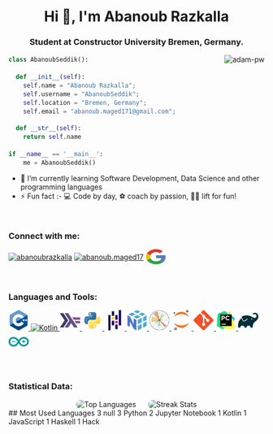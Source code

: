 <h1 align="center">Hi 👋, I'm Abanoub Razkalla</h1>
<h3 align="center">Student at Constructor University Bremen, Germany.</h3>

<p><img align="right" src="https://github.com/Adam-pw/Adam-pw/blob/main/animation_500_kxa883sd.gif" alt="adam-pw" /></p>


```python
class AbanoubSeddik():
    
  def __init__(self):
    self.name = "Abanoub Razkalla";
    self.username = "AbanoubSeddik";
    self.location = "Bremen, Germany";
    self.email = "abanoub.maged171@gmail.com";
  
  def __str__(self):
    return self.name

if __name__ == '__main__':
    me = AbanoubSeddik()
```



- 🌱 I’m currently learning Software Development, Data Science and other programming languages
- ⚡ Fun fact :- 💻 Code by day, ⚽ coach by passion, 🏋️‍♂️ lift for fun!

<br>

<h3 align="left">Connect with me:</h3>
<p align="left">
  <a href="https://www.linkedin.com/in/abanoubrazkalla" target="blank"><img align="center"
      src="https://raw.githubusercontent.com/rahuldkjain/github-profile-readme-generator/master/src/images/icons/Social/linked-in-alt.svg"
      alt="abanoubrazkalla" height="30" width="40" /></a>
  <a href="https://www.instagram.com/abanoub.maged17/" target="blank"><img align="center"
      src="https://raw.githubusercontent.com/rahuldkjain/github-profile-readme-generator/master/src/images/icons/Social/instagram.svg"
      alt="abanoub.maged17" height="30" width="40" /></a>
    <a href="abanoub.maged171@gmail.com/" target="blank"><img align="center"
      src="https://github.com/devicons/devicon/blob/master/icons/google/google-original.svg"
      alt="abanoub.maged17" height="30" width="40" /></a>
</p>

<br>
<h3 align="left">Languages and Tools:</h3>
<p align="left">  
  <!-- Programming Languages -->
  <a href="https://www.w3schools.com/cpp/" target="_blank" rel="noreferrer">
    <img src="https://raw.githubusercontent.com/devicons/devicon/master/icons/cplusplus/cplusplus-original.svg"
      alt="C++" width="40" height="40" title="C++" />
  </a>
  <a href="https://kotlinlang.org" target="_blank" rel="noreferrer">
    <img src="https://www.vectorlogo.zone/logos/kotlinlang/kotlinlang-icon.svg" alt="Kotlin" width="40" height="40" title="Kotlin" />
  </a>
  <a href="https://www.haskell.org" target="_blank" rel="noreferrer">
    <img src="https://github.com/devicons/devicon/blob/master/icons/haskell/haskell-original.svg" alt="Haskell"
      width="40" height="40" title="Haskell" />
  </a>
  <a href="https://www.python.org" target="_blank" rel="noreferrer">
    <img src="https://raw.githubusercontent.com/devicons/devicon/master/icons/python/python-original.svg" alt="Python"
      width="40" height="40" title="Python" />
  </a>
  <!-- Python Libraries -->
  <a href="https://pandas.pydata.org/" target="_blank" rel="noreferrer">
    <img src="https://raw.githubusercontent.com/devicons/devicon/2ae2a900d2f041da66e950e4d48052658d850630/icons/pandas/pandas-original.svg"
      alt="Pandas" width="40" height="40" title="Pandas" />
  </a>
  <a href="https://numpy.org" target="_blank" rel="noreferrer">
    <img src="https://github.com/devicons/devicon/blob/master/icons/numpy/numpy-original.svg" alt="NumPy"
      width="40" height="40" title="NumPy" />
  </a>
  <a href="https://matplotlib.org" target="_blank" rel="noreferrer">
    <img src="https://github.com/devicons/devicon/blob/master/icons/matplotlib/matplotlib-original.svg" alt="Matplotlib"
      width="40" height="40" title="Matplotlib" />
  </a>
  <a href="https://jupyter.org" target="_blank" rel="noreferrer">
    <img src="https://github.com/devicons/devicon/blob/master/icons/jupyter/jupyter-original.svg" alt="Jupyter"
      width="40" height="40" title="Jupyter Notebook" />
  </a>
  <!-- Tools -->
  <a href="https://git-scm.com" target="_blank" rel="noreferrer">
    <img src="https://github.com/devicons/devicon/blob/master/icons/git/git-original.svg" alt="Git"
      width="40" height="40" title="Git" />
  </a>
  <a href="https://www.jetbrains.com/pycharm/" target="_blank" rel="noreferrer">
    <img src="https://github.com/devicons/devicon/blob/master/icons/pycharm/pycharm-original.svg" alt="PyCharm"
      width="40" height="40" title="PyCharm" />
  </a>
  <a href="https://gradle.org" target="_blank" rel="noreferrer">
    <img src="https://github.com/devicons/devicon/blob/master/icons/gradle/gradle-original.svg" alt="Gradle"
      width="40" height="40" title="Gradle" />
  </a>
  <a href="https://www.arduino.cc" target="_blank" rel="noreferrer">
    <img src="https://github.com/devicons/devicon/blob/master/icons/arduino/arduino-original.svg" alt="Arduino"
      width="40" height="40" title="Arduino" />
  </a>
</p>
</br>


<h3>Statistical Data:</h3>
<div align="center">
  <!-- Top Languages Section -->
  <div style="display: inline-block; margin-right: 20px;">
    <img 
      src="https://github-readme-stats.vercel.app/api/top-langs?username=AbanoubSeddik&show_icons=true&locale=en&bg_color=0d1117&text_color=ffffff&layout=compact" 
      alt="Top Languages" 
      style="border-radius: 8px;" 
    />
  </div>

  <!-- Streak Stats Section -->
  <div style="display: inline-block;">
    <img 
      src="https://github-readme-streak-stats.herokuapp.com/?user=AbanoubSeddik&theme=dark&background=0d1117&date_format=M%20j%5B%2C%20Y%5D" 
      alt="Streak Stats" 
      style="border-radius: 8px;" 
    />
  </div>
</div>
## Most Used Languages
      3 null
      3 Python
      2 Jupyter Notebook
      1 Kotlin
      1 JavaScript
      1 Haskell
      1 Hack
